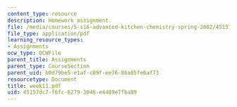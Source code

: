 ```yaml
---
content_type: resource
description: Homework assignment.
file: /media/courses/5-s16-advanced-kitchen-chemistry-spring-2002/45157dc7f6fc62793046e4489e7fba89_week11.pdf
file_type: application/pdf
learning_resource_types:
- Assignments
ocw_type: OCWFile
parent_title: Assignments
parent_type: CourseSection
parent_uid: b0d79be5-e1af-c89f-ee76-86a05fe6af73
resourcetype: Document
title: week11.pdf
uid: 45157dc7-f6fc-6279-3046-e4489e7fba89
---
```

